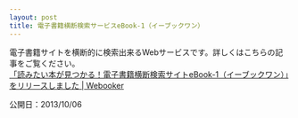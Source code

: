 ```yaml
---
layout: post
title: 電子書籍横断検索サービスeBook-1（イーブックワン）
---
```


電子書籍サイトを横断的に検索出来るWebサービスです。詳しくはこちらの記事をご覧ください。<br />
[「読みたい本が見つかる！電子書籍横断検索サイトeBook-1（イーブックワン）」をリリースしました | Webooker](http://webooker.info/2013/10/ebook1-release/)

公開日：2013/10/06